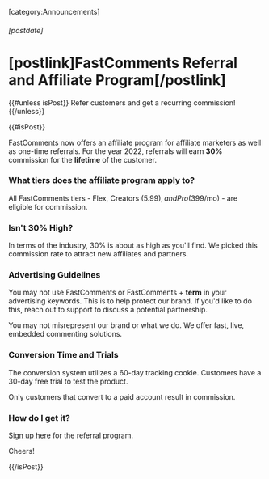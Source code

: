 [category:Announcements]

###### [postdate]
# [postlink]FastComments Referral and Affiliate Program[/postlink]

{{#unless isPost}}
Refer customers and get a recurring commission!
{{/unless}}

{{#isPost}}

FastComments now offers an affiliate program for affiliate marketers as well as one-time referrals. For the year 2022, referrals will earn **30%** commission for the **lifetime** of the customer. 

### What tiers does the affiliate program apply to?

All FastComments tiers - Flex, Creators ($5.99), and Pro ($399/mo) - are eligible for commission.

### Isn't 30% High?

In terms of the industry, 30% is about as high as you'll find. We picked this commission rate to attract new affiliates and partners. 

### Advertising Guidelines

You may not use FastComments or FastComments + **term** in your advertising keywords. This is to help protect our brand. If you'd like to do this, reach out to support to discuss a potential partnership.

You may not misrepresent our brand or what we do. We offer fast, live, embedded commenting solutions.

### Conversion Time and Trials

The conversion system utilizes a 60-day tracking cookie. Customers have a 30-day free trial to test the product.

Only customers that convert to a paid account result in commission.

### How do I get it?

[Sign up here](https://fastcomments.getrewardful.com/signup) for the referral program.

Cheers!

{{/isPost}}
